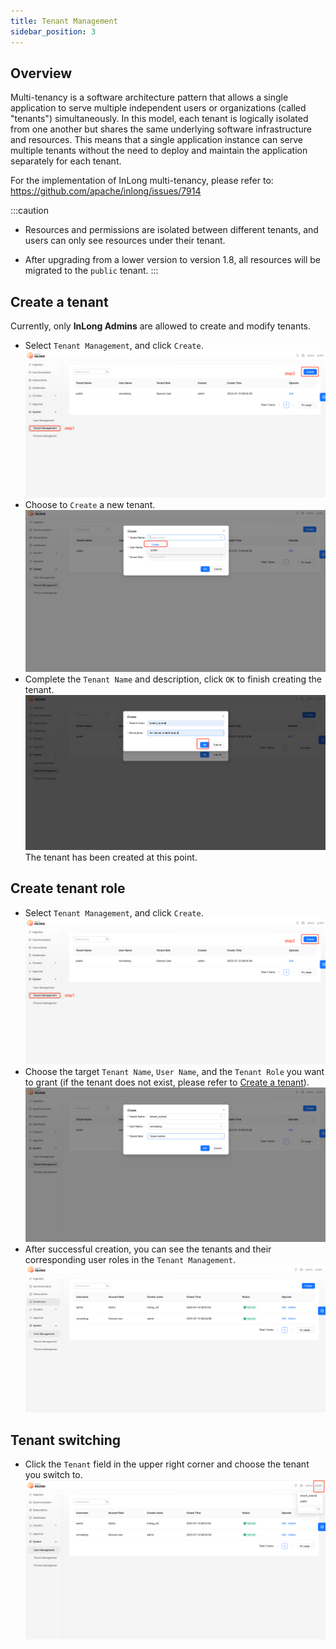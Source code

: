 ```yaml
---
title: Tenant Management
sidebar_position: 3
---
```

## Overview

Multi-tenancy is a software architecture pattern that allows a single application to serve multiple independent users or organizations (called "tenants") simultaneously. 
In this model, each tenant is logically isolated from one another but shares the same underlying software infrastructure and resources.
This means that a single application instance can serve multiple tenants without the need to deploy and maintain the application separately for each tenant.

For the implementation of InLong multi-tenancy, please refer to:
https://github.com/apache/inlong/issues/7914

:::caution
- Resources and permissions are isolated between different tenants, and users can only see resources under their tenant.

- After upgrading from a lower version to version 1.8, all resources will be migrated to the `public` tenant.
:::

## Create a tenant
Currently, only **InLong Admins** are allowed to create and modify tenants.
- Select `Tenant Management`, and click `Create`.
  ![img.png](img/create_tenant_1.png)
- Choose to `Create` a new tenant.
  ![img_1.png](img/create_tenant_2.png)
- Complete the `Tenant Name` and description, click `OK` to finish creating the tenant.
  ![img.png](img/create_tenant_3.png)
  The tenant has been created at this point.

## Create tenant role
- Select `Tenant Management`, and click `Create`.
  ![img.png](img/create_tenant_1.png)
- Choose the target `Tenant Name`, `User Name`, and the `Tenant Role` you want to grant (if the tenant does not exist, please refer to [Create a tenant](#create-a-tenant)).
  ![img.png](img/create_tenant_role_1.png)
- After successful creation, you can see the tenants and their corresponding user roles in the `Tenant Management`.
  ![img.png](img/create_tenant_role_2.png)

## Tenant switching
- Click the `Tenant` field in the upper right corner and choose the tenant you switch to.
  ![img.png](img/create_tenant_role_3.png)
